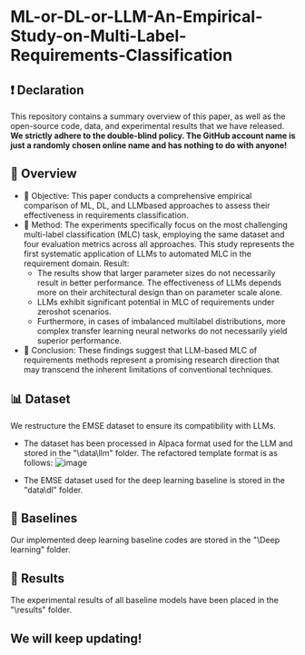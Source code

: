 # ML-or-DL-or-LLM-An-Empirical-Study-on-Multi-Label-Requirements-Classification
## ❗ Declaration
This repository contains a summary overview of this paper, as well as the open-source code, data, and experimental results that we have released. 
**We strictly adhere to the double-blind policy. The GitHub account name is just a randomly chosen online name and has nothing to do with anyone!**

## 📑 Overview
- 🧠 Objective: This paper conducts a comprehensive empirical comparison of ML, DL, and LLMbased approaches to assess their effectiveness in requirements
classification. 
- 🎈 Method: The experiments specifically focus on the most challenging multi-label classification (MLC) task, employing the same dataset and four evaluation metrics across all approaches. This study represents the first systematic application of LLMs to automated MLC in the requirement domain.
Result: 
  - The results show that larger parameter sizes do not necessarily result in better performance. The effectiveness of LLMs depends more on their architectural design than on parameter scale alone. 
  - LLMs exhibit significant potential in MLC of requirements under zeroshot scenarios. 
  - Furthermore, in cases of imbalanced multilabel distributions, more complex transfer learning neural networks do not necessarily yield superior performance.
- 🎉 Conclusion: 
These findings suggest that LLM-based MLC of requirements methods represent a promising research direction that may transcend the inherent limitations of
conventional techniques.

## 📊 Dataset
We restructure the EMSE dataset to ensure its compatibility with LLMs.
- The dataset has been processed in Alpaca format used for the LLM and stored in the "\data\llm" folder. The refactored template format is as follows:
![image](https://github.com/MaiEmily/map/blob/master/public/image/20190528145810708.png)

- The EMSE dataset used for the deep learning baseline is stored in the "data\dl" folder.

## 📌 Baselines
Our implemented deep learning baseline codes are stored in the "\Deep learning" folder.

## 📔 Results
The experimental results of all baseline models have been placed in the "\results" folder.

## We will keep updating!
